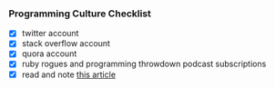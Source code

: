 ### Programming Culture Checklist

- [x] twitter account
- [x] stack overflow account
- [x] quora account
- [x] ruby rogues and programming throwdown podcast subscriptions
- [X] read and note [this article](https://manifesto.co.uk/kanban-vs-scrum-vs-xp-an-agile-comparison/)
